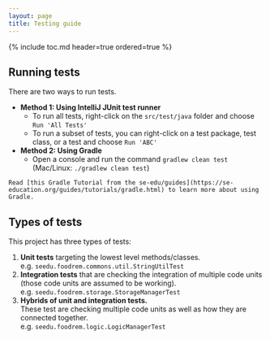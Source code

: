 ```yaml
---
layout: page
title: Testing guide
---
```


{% include toc.md header=true ordered=true %}

## Running tests

There are two ways to run tests.

* **Method 1: Using IntelliJ JUnit test runner**
  * To run all tests, right-click on the `src/test/java` folder and choose `Run 'All Tests'`
  * To run a subset of tests, you can right-click on a test package,
    test class, or a test and choose `Run 'ABC'`
* **Method 2: Using Gradle**
  * Open a console and run the command `gradlew clean test` (Mac/Linux: `./gradlew clean test`)

```info
Read [this Gradle Tutorial from the se-edu/guides](https://se-education.org/guides/tutorials/gradle.html) to learn more about using Gradle.
```

## Types of tests

This project has three types of tests:

1. **Unit tests** targeting the lowest level methods/classes.<br>
   e.g. `seedu.foodrem.commons.util.StringUtilTest`
1. **Integration tests** that are checking the integration of multiple code units (those code units are assumed to be working).<br>
   e.g. `seedu.foodrem.storage.StorageManagerTest`
1. **Hybrids of unit and integration tests.** <br> These test are checking multiple code units as well as how they are connected together.<br>
   e.g. `seedu.foodrem.logic.LogicManagerTest`
